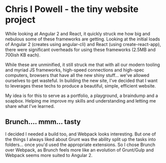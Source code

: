 # Chris I Powell - the tiny website project

While looking at Angular 2 and React, it quickly struck me how big and nebulous
some of these frameworks are getting. Looking at the initial loads of Angular 2
(creates using angular-cli) and React (using create-react-app), there were
significant overheads for using these frameworks (2.5MB and 700ish KB each).

While these are unminified, it still struck me that with all our modern tooling
and myriad JS frameworks, high-speed connections and high-spec computers,
browsers that have all the new shiny stuff... we've allowed ourselves to get
wasteful. In building the new site, I've decided that I want to leverages these
techs to produce a beautiful, simple, efficient website.

My idea is for this to serve as a portfolio, a playground, a braindump and a
soapbox. Helping me improve my skills and understanding and letting me share
what I've learned.

## Brunch.... mmm... tasty
I decided I needed a build too, and Webpack looks interesting. But one of the
things I always liked about Grunt was the ability split up the tasks into folders...
once you'd used the appropriate extensions. So I chose Brunch over Webpack, as
Brunch feels more like an evolution of Grunt/Gulp and Webpack seems more suited
to Angular 2.  
